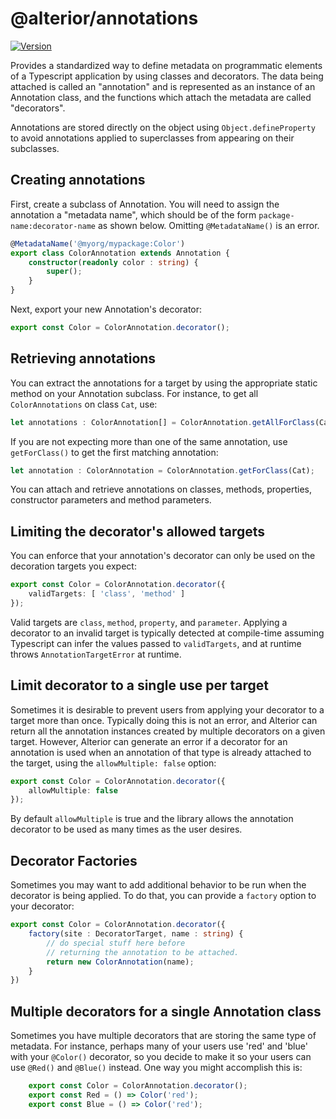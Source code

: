 # @alterior/annotations

[![Version](https://img.shields.io/npm/v/@alterior/annotations.svg)](https://www.npmjs.com/package/@alterior/annotations)

Provides a standardized way to define metadata on programmatic elements of a Typescript application by using classes 
and decorators. The data being attached is called an "annotation" and is represented as an instance of an Annotation 
class, and the functions which attach the metadata are called "decorators".

Annotations are stored directly on the object using `Object.defineProperty` to avoid annotations applied to superclasses 
from appearing on their subclasses.

## Creating annotations

First, create a subclass of Annotation. You will need to assign the annotation a "metadata name", which should be of 
the form `package-name:decorator-name` as shown below. Omitting `@MetadataName()` is an error.

```typescript
@MetadataName('@myorg/mypackage:Color')
export class ColorAnnotation extends Annotation {
    constructor(readonly color : string) {
        super();
    }
}
```

Next, export your new Annotation's decorator:

```typescript
export const Color = ColorAnnotation.decorator();
```

## Retrieving annotations

You can extract the annotations for a target by using the appropriate static method on your Annotation subclass. For 
instance, to get all `ColorAnnotations` on class `Cat`, use:

```typescript
let annotations : ColorAnnotation[] = ColorAnnotation.getAllForClass(Cat);
```

If you are not expecting more than one of the same annotation, use `getForClass()` to get the first matching annotation:

```typescript 
let annotation : ColorAnnotation = ColorAnnotation.getForClass(Cat);
```

You can attach and retrieve annotations on classes, methods, properties,
constructor parameters and method parameters. 

## Limiting the decorator's allowed targets

You can enforce that your annotation's decorator can only be used on the decoration targets you expect:

```typescript 
export const Color = ColorAnnotation.decorator({
    validTargets: [ 'class', 'method' ]
});
```

Valid targets are `class`, `method`, `property`, and `parameter`. Applying a decorator to an invalid target is typically
detected at compile-time assuming Typescript can infer the values passed to `validTargets`, and at runtime throws 
`AnnotationTargetError` at runtime.

## Limit decorator to a single use per target

Sometimes it is desirable to prevent users from applying your decorator to a target more than once. Typically doing this 
is not an error, and Alterior can return all the annotation instances created by multiple decorators on a given target. 
However, Alterior can generate an error if a decorator for an annotation is used when an annotation of that type is 
already attached to the target, using the `allowMultiple: false` option:

```typescript 
export const Color = ColorAnnotation.decorator({
    allowMultiple: false
});
```

By default `allowMultiple` is true and the library allows the annotation decorator to be used as many times as the user 
desires.

## Decorator Factories

Sometimes you may want to add additional behavior to be run when the decorator is being applied. To do that, you can 
provide a `factory` option to your decorator:

```typescript 
export const Color = ColorAnnotation.decorator({
    factory(site : DecoratorTarget, name : string) {
        // do special stuff here before 
        // returning the annotation to be attached.
        return new ColorAnnotation(name);
    }
})
```

## Multiple decorators for a single Annotation class

Sometimes you have multiple decorators that are storing the same type of metadata. For instance, perhaps many of your 
users use 'red' and 'blue' with your `@Color()` decorator, so you decide to make it so your users can use `@Red()` and 
`@Blue()` instead. One way you might accomplish this is:

```typescript 
    export const Color = ColorAnnotation.decorator();
    export const Red = () => Color('red');
    export const Blue = () => Color('red');
```
